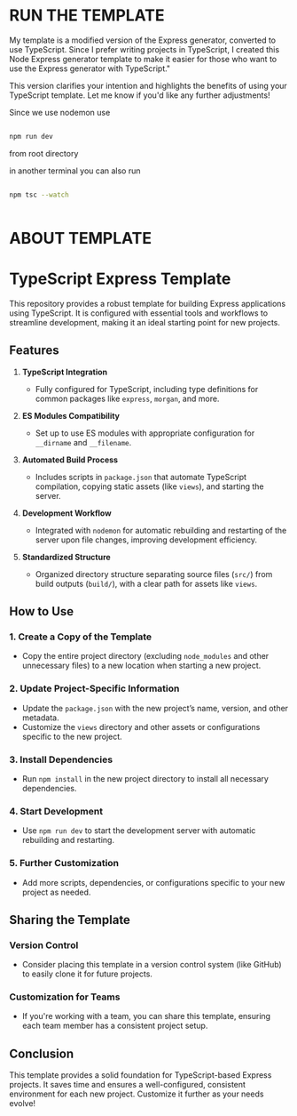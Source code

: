 # RUN THE TEMPLATE
My template is a modified version of the Express generator, converted to use TypeScript. Since I prefer writing projects in TypeScript, I created this Node Express generator template to make it easier for those who want to use the Express generator with TypeScript."

This version clarifies your intention and highlights the benefits of using your TypeScript template. Let me know if you'd like any further adjustments!

Since we use nodemon use

```bash

npm run dev

```

from root directory

in another terminal you can also run

```bash

npm tsc --watch



```

# ABOUT TEMPLATE

# TypeScript Express Template

This repository provides a robust template for building Express applications using TypeScript. It is configured with essential tools and workflows to streamline development, making it an ideal starting point for new projects.

## Features

1. **TypeScript Integration**

   - Fully configured for TypeScript, including type definitions for common packages like `express`, `morgan`, and more.

2. **ES Modules Compatibility**

   - Set up to use ES modules with appropriate configuration for `__dirname` and `__filename`.

3. **Automated Build Process**

   - Includes scripts in `package.json` that automate TypeScript compilation, copying static assets (like `views`), and starting the server.

4. **Development Workflow**

   - Integrated with `nodemon` for automatic rebuilding and restarting of the server upon file changes, improving development efficiency.

5. **Standardized Structure**
   - Organized directory structure separating source files (`src/`) from build outputs (`build/`), with a clear path for assets like `views`.

## How to Use

### 1. Create a Copy of the Template

- Copy the entire project directory (excluding `node_modules` and other unnecessary files) to a new location when starting a new project.

### 2. Update Project-Specific Information

- Update the `package.json` with the new project’s name, version, and other metadata.
- Customize the `views` directory and other assets or configurations specific to the new project.

### 3. Install Dependencies

- Run `npm install` in the new project directory to install all necessary dependencies.

### 4. Start Development

- Use `npm run dev` to start the development server with automatic rebuilding and restarting.

### 5. Further Customization

- Add more scripts, dependencies, or configurations specific to your new project as needed.

## Sharing the Template

### Version Control

- Consider placing this template in a version control system (like GitHub) to easily clone it for future projects.

### Customization for Teams

- If you're working with a team, you can share this template, ensuring each team member has a consistent project setup.

## Conclusion

This template provides a solid foundation for TypeScript-based Express projects. It saves time and ensures a well-configured, consistent environment for each new project. Customize it further as your needs evolve!
